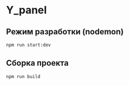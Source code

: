 # Y_panel

## Режим разработки (nodemon)
```sh
npm run start:dev
```

## Сборка проекта
```sh
npm run build
```